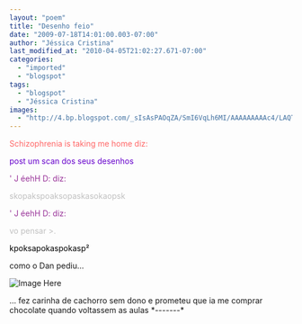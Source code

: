 ```yaml
---
layout: "poem"
title: "Desenho feio"
date: "2009-07-18T14:01:00.003-07:00"
author: "Jéssica Cristina"
last_modified_at: "2010-04-05T21:02:27.671-07:00"
categories:
  - "imported"
  - "blogspot"
tags:
  - "blogspot"
  - "Jéssica Cristina"
images:
  - "http://4.bp.blogspot.com/_sIsAsPAOqZA/SmI6VqLh6MI/AAAAAAAAAc4/LAQTWo1QM6c/s400/Digitalizar0001.jpg"
---
```


<span style="color:#ff6666;">Schizophrenia is taking me home diz:

</span><span style="color:#6600cc;">post um scan dos seus desenhos

</span><span style="color:#663366;"></span><span style="color:#993399;">' J éehH D: diz:

</span><span style="color:#c0c0c0;">skopakspoaksopaskasokaopsk

</span><span style="color:#993399;">' J éehH D: diz:

</span><span style="color:#c0c0c0;">vo pensar >.

</span><span style="color:#c0c0c0;">

</span><span style="color:#c0c0c0;">

</span><span style="color:#000000;">kpoksapokaspokasp²

como o Dan pediu...

![Image Here](http://4.bp.blogspot.com/_sIsAsPAOqZA/SmI6VqLh6MI/AAAAAAAAAc4/LAQTWo1QM6c/s400/Digitalizar0001.jpg)

<p> </p><p>...   fez carinha de cachorro sem dono e prometeu que ia me comprar chocolate quando voltassem as aulas *-------*

</p></span>